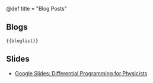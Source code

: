 @def title = "Blog Posts"

## Blogs
~~~
{{bloglist}}
~~~

## Slides
* [Google Slides: Differential Programming for Physicists](https://docs.google.com/presentation/d/1KZWHSt3GRCGU4AwkwJvnHKxEm-Y-WhTcFSW7sR7cs9s/edit?usp=sharing)
